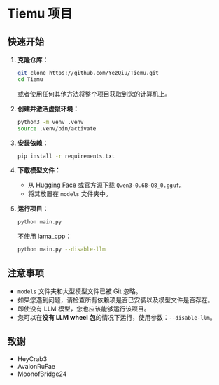 # Tiemu 项目

## 快速开始

1. **克隆仓库：**

    ```sh
    git clone https://github.com/YezQiu/Tiemu.git
    cd Tiemu
    ```

    或者使用任何其他方法将整个项目获取到您的计算机上。

2. **创建并激活虚拟环境：**

    ```sh
    python3 -m venv .venv
    source .venv/bin/activate
    ```

3. **安装依赖：**

    ```sh
    pip install -r requirements.txt
    ```

4. **下载模型文件：**

    * 从 [Hugging Face](https://huggingface.co/) 或官方源下载 `Qwen3-0.6B-Q8_0.gguf`。
    * 将其放置在 `models` 文件夹中。

5. **运行项目：**

    ```sh
    python main.py
    ```

    不使用 lama_cpp：

    ```sh
    python main.py --disable-llm
    ```

## 注意事项

* `models` 文件夹和大型模型文件已被 Git 忽略。
* 如果您遇到问题，请检查所有依赖项是否已安装以及模型文件是否存在。
* 即使没有 LLM 模型，您也应该能够运行该项目。
* 您可以在**没有 LLM wheel 包**的情况下运行，使用参数：`--disable-llm`。

## 致谢

* HeyCrab3
* AvalonRuFae
* MoonofBridge24
